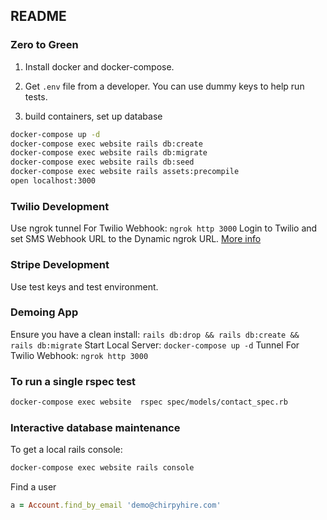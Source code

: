 ## README

### Zero to Green

1. Install docker and docker-compose.

2. Get `.env` file from a developer. You can use dummy keys to help run tests.
3. build containers, set up database
```bash
docker-compose up -d
docker-compose exec website rails db:create
docker-compose exec website rails db:migrate
docker-compose exec website rails db:seed
docker-compose exec website rails assets:precompile
open localhost:3000
```

### Twilio Development

Use ngrok tunnel For Twilio Webhook:
`ngrok http 3000`
Login to Twilio and set SMS Webhook URL to the Dynamic ngrok URL. [More info](https://www.twilio.com/blog/2013/10/test-your-webhooks-locally-with-ngrok.html)

### Stripe Development

Use test keys and test environment.

### Demoing App

Ensure you have a clean install:
`rails db:drop && rails db:create && rails db:migrate`
Start Local Server:
`docker-compose up -d`
Tunnel For Twilio Webhook:
`ngrok http 3000`

### To run a single rspec test

```bash
docker-compose exec website  rspec spec/models/contact_spec.rb
```

### Interactive database maintenance

To get a local rails console:

```bash
docker-compose exec website rails console
```

Find a user

```ruby
a = Account.find_by_email 'demo@chirpyhire.com'
```